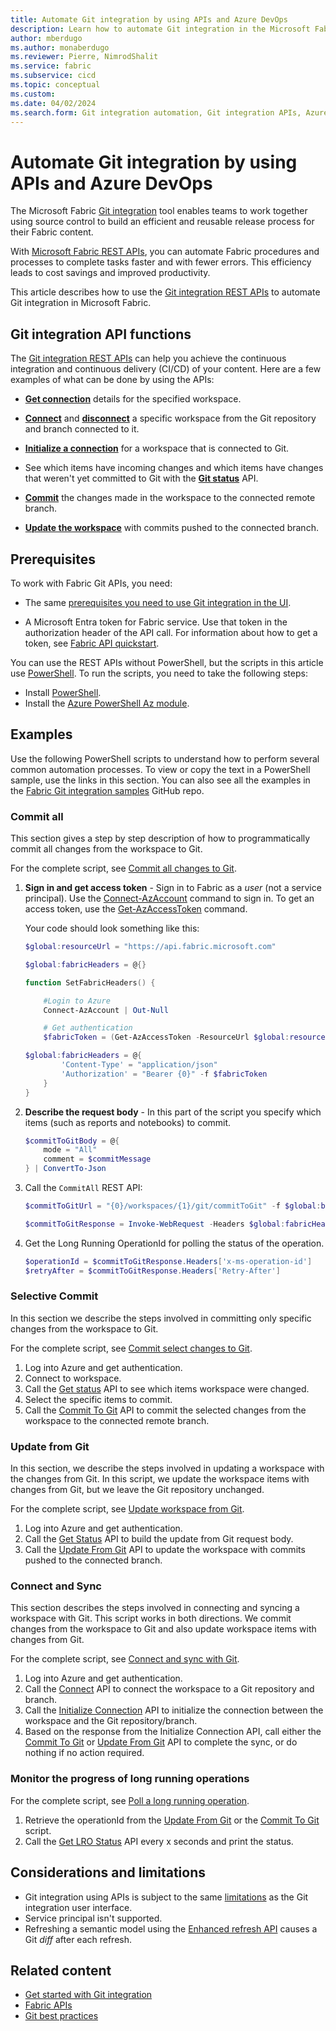 ```yaml
---
title: Automate Git integration by using APIs and Azure DevOps
description: Learn how to automate Git integration in the Microsoft Fabric Application lifecycle management (ALM) tool, by using APIs and Azure DevOps.
author: mberdugo
ms.author: monaberdugo
ms.reviewer: Pierre, NimrodShalit
ms.service: fabric
ms.subservice: cicd
ms.topic: conceptual
ms.custom:
ms.date: 04/02/2024
ms.search.form: Git integration automation, Git integration APIs, Azure DevOps integration
---
```


# Automate Git integration by using APIs and Azure DevOps

The Microsoft Fabric [Git integration](intro-to-git-integration.md) tool enables teams to work together using source control to build an efficient and reusable release process for their Fabric content.

With [Microsoft Fabric REST APIs](/rest/api/fabric/articles/using-fabric-apis), you can automate Fabric procedures and processes to complete tasks faster and with fewer errors. This efficiency leads to cost savings and improved productivity.

This article describes how to use the [Git integration REST APIs](/rest/api/fabric/core/git) to automate Git integration in Microsoft Fabric.

<!--- 
To achieve continuous integration and continuous delivery (CI/CD) of content, many organizations use automation tools, including [Azure DevOps](/azure/devops/user-guide/what-is-azure-devops). Organizations that use Azure DevOps, can use the [Power BI automation tools](#use-the-power-bi-automation-tools-extension) extension, which supports many of the Git integration API operations.
--->

## Git integration API functions

The [Git integration REST APIs](/rest/api/fabric/core/git) can help you achieve the continuous integration and continuous delivery (CI/CD) of your content. Here are a few examples of what can be done by using the APIs:

* [**Get connection**](/rest/api/fabric/core/git/get-connection) details for the specified workspace.

* [**Connect**](/rest/api/fabric/core/git/connect) and [**disconnect**](/rest/api/fabric/core/git/disconnect) a specific workspace from the Git repository and branch connected to it.

* [**Initialize a connection**](/rest/api/fabric/core/git/initialize-connection) for a workspace that is connected to Git.

* See which items have incoming changes and which items have changes that weren't yet committed to Git with the [**Git status**](/rest/api/fabric/core/git/get-status) API.

* [**Commit**](/rest/api/fabric/core/git/commit-to-git) the changes made in the workspace to the connected remote branch.

* [**Update the workspace**](/rest/api/fabric/core/git/update-from-git) with commits pushed to the connected branch.

## Prerequisites

To work with Fabric Git APIs, you need:

* The same [prerequisites you need to use Git integration in the UI](./git-get-started.md#prerequisites).

* A Microsoft Entra token for Fabric service. Use that token in the authorization header of the API call. For information about how to get a token, see [Fabric API quickstart](/rest/api/fabric/articles/get-started/fabric-api-quickstart).

You can use the REST APIs without PowerShell, but the scripts in this article use [PowerShell](/powershell/scripting/overview). To run the scripts, you need to take the following steps:

* Install [PowerShell](/powershell/scripting/install/installing-powershell).
* Install the [Azure PowerShell Az module](/powershell/azure/install-azure-powershell).

## Examples

Use the following PowerShell scripts to understand how to perform several common automation processes. To view or copy the text in a PowerShell sample, use the links in this section. You can also see all the examples in the [Fabric Git integration samples](https://github.com/microsoft/fabric-samples/tree/main/features-samples/git-integration) GitHub repo.

### Commit all

This section gives a step by step description of how to programmatically commit all changes from the workspace to Git.

For the complete script, see [Commit all changes to Git](https://github.com/microsoft/fabric-samples/blob/main/features-samples/git-integration/GitIntegration-CommitAll.ps1).

1. **Sign in and get access token** - Sign in to Fabric as a *user* (not a service principal). Use the [Connect-AzAccount](/powershell/module/az.accounts/connect-azaccount) command to sign in.
To get an access token, use the [Get-AzAccessToken](/powershell/module/az.accounts/get-azaccesstoken) command.

    Your code should look something like this:

    ```powershell
    $global:resourceUrl = "https://api.fabric.microsoft.com"

    $global:fabricHeaders = @{}

    function SetFabricHeaders() {

        #Login to Azure
        Connect-AzAccount | Out-Null

        # Get authentication
        $fabricToken = (Get-AzAccessToken -ResourceUrl $global:resourceUrl).Token

    $global:fabricHeaders = @{
            'Content-Type' = "application/json"
            'Authorization' = "Bearer {0}" -f $fabricToken
        }
    }
    ```

1. **Describe the request body** - In this part of the script you specify which items (such as reports and notebooks) to commit.

    ```powershell
    $commitToGitBody = @{ 		
        mode = "All"
        comment = $commitMessage
    } | ConvertTo-Json
    ```

1. Call the `CommitAll` REST API:

    ```powershell
    $commitToGitUrl = "{0}/workspaces/{1}/git/commitToGit" -f $global:baseUrl, $workspace.Id

    $commitToGitResponse = Invoke-WebRequest -Headers $global:fabricHeaders -Uri $commitToGitUrl -Method POST -Body $commitToGitBody
    ```

1. Get the Long Running OperationId for polling the status of the operation.

    ```powershell
    $operationId = $commitToGitResponse.Headers['x-ms-operation-id']
    $retryAfter = $commitToGitResponse.Headers['Retry-After']   
    ```

### Selective Commit

In this section we describe the steps involved in committing only specific changes from the workspace to Git.

For the complete script, see [Commit select changes to Git](https://github.com/microsoft/fabric-samples/blob/main/features-samples/git-integration/GitIntegration-CommitSelective.ps1).

1. Log into Azure and get authentication.
1. Connect to workspace.
1. Call the [Get status](/rest/api/fabric/core/git/get-status) API to see which items workspace were changed.
1. Select the specific items to commit.
1. Call the [Commit To Git](/rest/api/fabric/core/git/commit-to-git) API to commit the selected changes from the workspace to the connected remote branch.

### Update from Git

In this section, we describe the steps involved in updating a workspace with the changes from Git. In this script, we update the workspace items with changes from Git, but we leave the Git repository unchanged.

For the complete script, see [Update workspace from Git](https://github.com/microsoft/fabric-samples/blob/main/features-samples/git-integration/GitIntegration-UpdateFromGit.ps1).

1. Log into Azure and get authentication.
1. Call the [Get Status](/rest/api/fabric/core/git/get-status) API to build the update from Git request body.
1. Call the [Update From Git](/rest/api/fabric/core/git/update-from-git) API to update the workspace with commits pushed to the connected branch.

### Connect and Sync

This section describes the steps involved in connecting and syncing a workspace with Git. This script works in both directions. We commit changes from the workspace to Git and also update workspace items with changes from Git.

For the complete script, see [Connect and sync with Git](https://github.com/microsoft/fabric-samples/blob/main/features-samples/git-integration/GitIntegration-ConnectAndUpdateFromGit.ps1).

1. Log into Azure and get authentication.
1. Call the [Connect](/rest/api/fabric/core/git/connect) API to connect the workspace to a Git repository and branch.
1. Call the [Initialize Connection](/rest/api/fabric/core/git/initialize-connection) API to initialize the connection between the workspace and the Git repository/branch.
1. Based on the response from the Initialize Connection API, call either the [Commit To Git](/rest/api/fabric/core/git/commit-to-git) or [Update From Git](/rest/api/fabric/core/git/update-from-git) API to complete the sync, or do nothing if no action required.

### Monitor the progress of long running operations

For the complete script, see [Poll a long running operation](https://github.com/microsoft/fabric-samples/blob/main/features-samples/fabric-apis/LongRunningOperation-Polling.ps1).

1. Retrieve the operationId from the [Update From Git](/rest/api/fabric/core/git/update-from-git) or the [Commit To Git](/rest/api/fabric/core/git/commit-to-git) script.
1. Call the [Get LRO Status](/rest/api/fabric/core/git/get-status) API every x seconds and print the status.

## Considerations and limitations

* Git integration using APIs is subject to the same [limitations](./git-integration-process.md#considerations-and-limitations) as the Git integration user interface.
* Service principal isn't supported.
* Refreshing a semantic model using the [Enhanced refresh API](/power-bi/connect-data/asynchronous-refresh) causes a Git *diff* after each refresh.

## Related content

* [Get started with Git integration](git-get-started.md)
* [Fabric APIs](/rest/api/fabric/articles/using-fabric-apis)
* [Git best practices](../best-practices-cicd.md)
